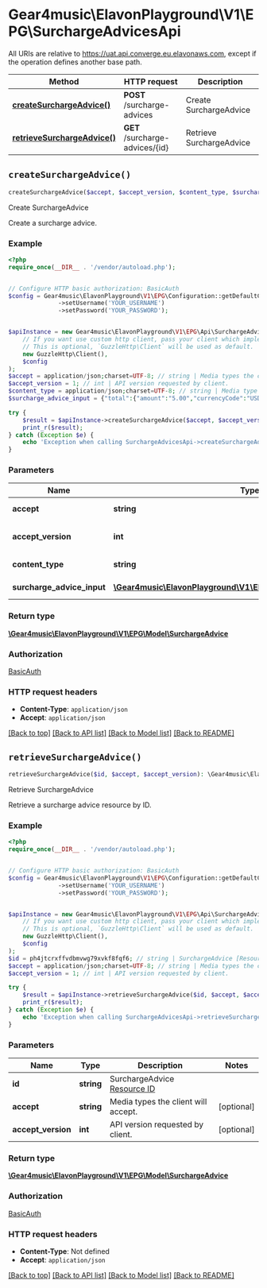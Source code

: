 # Gear4music\ElavonPlayground\V1\EPG\SurchargeAdvicesApi

All URIs are relative to https://uat.api.converge.eu.elavonaws.com, except if the operation defines another base path.

| Method | HTTP request | Description |
| ------------- | ------------- | ------------- |
| [**createSurchargeAdvice()**](SurchargeAdvicesApi.md#createSurchargeAdvice) | **POST** /surcharge-advices | Create SurchargeAdvice |
| [**retrieveSurchargeAdvice()**](SurchargeAdvicesApi.md#retrieveSurchargeAdvice) | **GET** /surcharge-advices/{id} | Retrieve SurchargeAdvice |


## `createSurchargeAdvice()`

```php
createSurchargeAdvice($accept, $accept_version, $content_type, $surcharge_advice_input): \Gear4music\ElavonPlayground\V1\EPG\Model\SurchargeAdvice
```

Create SurchargeAdvice

Create a surcharge advice.

### Example

```php
<?php
require_once(__DIR__ . '/vendor/autoload.php');


// Configure HTTP basic authorization: BasicAuth
$config = Gear4music\ElavonPlayground\V1\EPG\Configuration::getDefaultConfiguration()
              ->setUsername('YOUR_USERNAME')
              ->setPassword('YOUR_PASSWORD');


$apiInstance = new Gear4music\ElavonPlayground\V1\EPG\Api\SurchargeAdvicesApi(
    // If you want use custom http client, pass your client which implements `GuzzleHttp\ClientInterface`.
    // This is optional, `GuzzleHttp\Client` will be used as default.
    new GuzzleHttp\Client(),
    $config
);
$accept = application/json;charset=UTF-8; // string | Media types the client will accept.
$accept_version = 1; // int | API version requested by client.
$content_type = application/json;charset=UTF-8; // string | Media type of the request body.
$surcharge_advice_input = {"total":{"amount":"5.00","currencyCode":"USD"},"cardNumber":"XXXX.XXXX.XXXX.4444"}; // \Gear4music\ElavonPlayground\V1\EPG\Model\SurchargeAdviceInput | object (SurchargeAdvice)

try {
    $result = $apiInstance->createSurchargeAdvice($accept, $accept_version, $content_type, $surcharge_advice_input);
    print_r($result);
} catch (Exception $e) {
    echo 'Exception when calling SurchargeAdvicesApi->createSurchargeAdvice: ', $e->getMessage(), PHP_EOL;
}
```

### Parameters

| Name | Type | Description  | Notes |
| ------------- | ------------- | ------------- | ------------- |
| **accept** | **string**| Media types the client will accept. | [optional] |
| **accept_version** | **int**| API version requested by client. | [optional] |
| **content_type** | **string**| Media type of the request body. | [optional] |
| **surcharge_advice_input** | [**\Gear4music\ElavonPlayground\V1\EPG\Model\SurchargeAdviceInput**](../Model/SurchargeAdviceInput.md)| object (SurchargeAdvice) | [optional] |

### Return type

[**\Gear4music\ElavonPlayground\V1\EPG\Model\SurchargeAdvice**](../Model/SurchargeAdvice.md)

### Authorization

[BasicAuth](../../README.md#BasicAuth)

### HTTP request headers

- **Content-Type**: `application/json`
- **Accept**: `application/json`

[[Back to top]](#) [[Back to API list]](../../README.md#endpoints)
[[Back to Model list]](../../README.md#models)
[[Back to README]](../../README.md)

## `retrieveSurchargeAdvice()`

```php
retrieveSurchargeAdvice($id, $accept, $accept_version): \Gear4music\ElavonPlayground\V1\EPG\Model\SurchargeAdvice
```

Retrieve SurchargeAdvice

Retrieve a surcharge advice resource by ID.

### Example

```php
<?php
require_once(__DIR__ . '/vendor/autoload.php');


// Configure HTTP basic authorization: BasicAuth
$config = Gear4music\ElavonPlayground\V1\EPG\Configuration::getDefaultConfiguration()
              ->setUsername('YOUR_USERNAME')
              ->setPassword('YOUR_PASSWORD');


$apiInstance = new Gear4music\ElavonPlayground\V1\EPG\Api\SurchargeAdvicesApi(
    // If you want use custom http client, pass your client which implements `GuzzleHttp\ClientInterface`.
    // This is optional, `GuzzleHttp\Client` will be used as default.
    new GuzzleHttp\Client(),
    $config
);
$id = ph4jtcrxffvdbmvwg79xvkf8fqf6; // string | SurchargeAdvice [Resource ID](#section/Overview/Values)
$accept = application/json;charset=UTF-8; // string | Media types the client will accept.
$accept_version = 1; // int | API version requested by client.

try {
    $result = $apiInstance->retrieveSurchargeAdvice($id, $accept, $accept_version);
    print_r($result);
} catch (Exception $e) {
    echo 'Exception when calling SurchargeAdvicesApi->retrieveSurchargeAdvice: ', $e->getMessage(), PHP_EOL;
}
```

### Parameters

| Name | Type | Description  | Notes |
| ------------- | ------------- | ------------- | ------------- |
| **id** | **string**| SurchargeAdvice [Resource ID](#section/Overview/Values) | |
| **accept** | **string**| Media types the client will accept. | [optional] |
| **accept_version** | **int**| API version requested by client. | [optional] |

### Return type

[**\Gear4music\ElavonPlayground\V1\EPG\Model\SurchargeAdvice**](../Model/SurchargeAdvice.md)

### Authorization

[BasicAuth](../../README.md#BasicAuth)

### HTTP request headers

- **Content-Type**: Not defined
- **Accept**: `application/json`

[[Back to top]](#) [[Back to API list]](../../README.md#endpoints)
[[Back to Model list]](../../README.md#models)
[[Back to README]](../../README.md)
